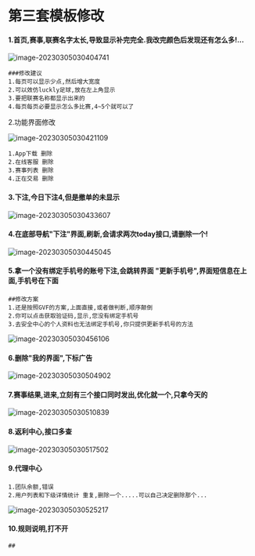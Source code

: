 #  第三套模板修改

#### 1.首页,赛事,联赛名字太长,导致显示补完完全.我改完颜色后发现还有怎么多!...

![image-20230305030404741](第三套模板修改.assets/image-20230305030404741.png)

```shell
###修改建议
1.每页可以显示少点,然后增大宽度
2.可以效仿luckly足球,放在左上角显示
3.要把联赛名称都显示出来的
4.每页每页必要显示怎么多比赛,4~5个就可以了

```

2.功能界面修改

![image-20230305030421109](第三套模板修改.assets/image-20230305030421109.png)

```
1.App下载 删除
2.在线客服 删除
3.赛事列表 删除
4.正在交易 删除
```



#### 3.下注,今日下注4,但是撤单的未显示

![image-20230305030433607](第三套模板修改.assets/image-20230305030433607.png)

#### 4.在底部导航"下注"界面,刷新,会请求两次today接口,请删除一个!



![image-20230305030445045](第三套模板修改.assets/image-20230305030445045.png)



#### 5.拿一个没有绑定手机号的账号下注,会跳转界面  "更新手机号",界面短信息在上面,手机号在下面

````
##修改方案
1.还是按照GVF的方案,上面直接,或者做判断,顺序颠倒
2.你可以点击获取验证码,显示,您没有绑定手机号
3.去安全中心的个人资料也无法绑定手机号,你只提供更新手机号的方法

````



![image-20230305030456106](第三套模板修改.assets/image-20230305030456106.png)

#### 6.删除"我的界面",下标广告

![image-20230305030504902](第三套模板修改.assets/image-20230305030504902.png)

#### 7.赛事结果,进来,立刻有三个接口同时发出,优化就一个,只拿今天的

![image-20230305030510839](第三套模板修改.assets/image-20230305030510839.png)



#### 8.返利中心,接口多查

![image-20230305030517502](第三套模板修改.assets/image-20230305030517502.png)

#### 9.代理中心

```
1.团队余额,错误
2.用户列表和下级详情统计 重复,删除一个.....可以自己决定删除那个...
```



![image-20230305030525217](第三套模板修改.assets/image-20230305030525217.png)

#### 10.规则说明,打不开

````
## 
````

